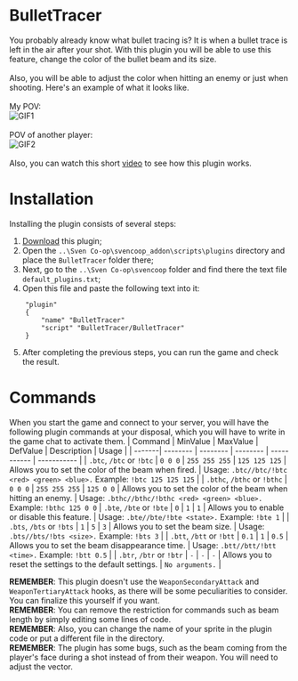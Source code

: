 # BulletTracer
You probably already know what bullet tracing is? It is when a bullet trace is left in the air after your shot. With this plugin you will be able to use this feature, change the color of the bullet beam and its size.<br><br>Also, you will be able to adjust the color when hitting an enemy or just when shooting. Here's an example of what it looks like.<br><br>
My POV:<br>![GIF1](https://github.com/kekekekkek/BulletTracer/blob/main/Images/2.gif)<br><br>
POV of another player:<br>![GIF2](https://github.com/kekekekkek/BulletTracer/blob/main/Images/1.gif)<br><br>
Also, you can watch this short [video](https://youtu.be/_9UiKlCPguY) to see how this plugin works.

# Installation
Installing the plugin consists of several steps:
1. [Download](https://github.com/kekekekkek/BulletTracer/archive/refs/heads/main.zip) this plugin;
2. Open the `..\Sven Co-op\svencoop_addon\scripts\plugins` directory and place the `BulletTracer` folder there;
3. Next, go to the `..\Sven Co-op\svencoop` folder and find there the text file `default_plugins.txt`;
4. Open this file and paste the following text into it:
```
	"plugin"
	{
		"name" "BulletTracer"
		"script" "BulletTracer/BulletTracer"
	}
```
5. After completing the previous steps, you can run the game and check the result.

# Commands
When you start the game and connect to your server, you will have the following plugin commands at your disposal, which you will have to write in the game chat to activate them.
| Command | MinValue | MaxValue | DefValue | Description | Usage | 
| -------| -------- | -------- | -------- | ----------- | ----------- |
| `.btc`, `/btc` or `!btc` | `0 0 0` | `255 255 255` | `125 125 125` | Allows you to set the color of the beam when fired. | Usage: `.btc//btc/!btc <red> <green> <blue>.` Example: `!btc 125 125 125` |
| `.bthc`, `/bthc` or `!bthc` | `0 0 0` | `255 255 255` | `125 0 0` | Allows you to set the color of the beam when hitting an enemy. | Usage: `.bthc//bthc/!bthc <red> <green> <blue>.` Example: `!bthc 125 0 0` 
| `.bte`, `/bte` or `!bte` | `0` | `1` | `1` | Allows you to enable or disable this feature. | Usage: `.bte//bte/!bte <state>.` Example: `!bte 1` |
| `.bts`, `/bts` or `!bts` | `1` | `5` | `3` | Allows you to set the beam size. | Usage: `.bts//bts/!bts <size>.` Example: `!bts 3` |
| `.btt`, `/btt` or `!btt` | `0.1` | `1` | `0.5` | Allows you to set the beam disappearance time. | Usage: `.btt//btt/!btt <time>.` Example: `!btt 0.5` |
| `.btr`, `/btr` or `!btr` | `-` | `-` | `-` | Allows you to reset the settings to the default settings. | `No arguments.` |

**REMEMBER**: This plugin doesn't use the `WeaponSecondaryAttack` and `WeaponTertiaryAttack` hooks, as there will be some peculiarities to consider. You can finalize this yourself if you want.<br>
**REMEMBER**: You can remove the restriction for commands such as beam length by simply editing some lines of code.<br>
**REMEMBER**: Also, you can change the name of your sprite in the plugin code or put a different file in the directory.<br>
**REMEMBER**: The plugin has some bugs, such as the beam coming from the player's face during a shot instead of from their weapon. You will need to adjust the vector.

